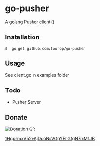 go-pusher
=========

A golang Pusher client ()


## Installation
	$  go get github.com/toorop/go-pusher
	
## Usage
See client.go in examples folder	

## Todo
* Pusher Server



Donate
------

![Donation QR](http://api.qrserver.com/v1/create-qr-code/?size=200x200&data=bitcoin:1HgpsmxV52eAjDcoNpVGpYEhGfgN7mM1JB%3Flabel%3DToorop)

[1HgpsmxV52eAjDcoNpVGpYEhGfgN7mM1JB](http://tinyurl.com/mccsoez)

